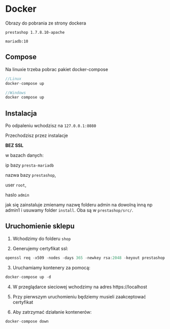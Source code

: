 # Docker
Obrazy do pobrania ze strony dockera

`prestashop 1.7.8.10-apache`

`mariadb:10`

## Compose
Na linuxie trzeba pobrac pakiet docker-compose

```c++
//Linux
docker-compose up

//Windows
docker compose up  
```
## Instalacja
Po odpaleniu wchodzisz na `127.0.0.1:8080`

Przechodzisz przez instalacje

**BEZ SSL**

w bazach danych:

ip bazy `presta-mariadb`

nazwa bazy `prestashop`,

user `root`,

haslo `admin`

jak się zainstaluje zmienamy nazwę folderu admin na dowolną inną np admin1 i usuwamy folder `install`. Oba są w `prestashop/src/`.


## Uruchomienie sklepu

1. Wchodzimy do folderu `shop`

2. Generujemy certyfikat ssl:
```c++
openssl req -x509 -nodes -days 365 -newkey rsa:2048 -keyout prestashop.key -out prestashop.crt -subj "/C=PL/ST=Pomeranian Voivodeship/L=Gdansk/O=Donice Hermiony/OU=Donice Hermiony/CN=localhost"
```

3. Uruchamiamy kontenery za pomocą:
```c++
docker-compose up -d
```

4. W przeglądarce sieciowej wchodzimy na adres https://localhost

5. Przy pierwszym uruchomieniu będziemy musieli zaakceptować certyfikat

6. Aby zatrzymać działanie kontenerów:
```c++
docker-compose down
```
